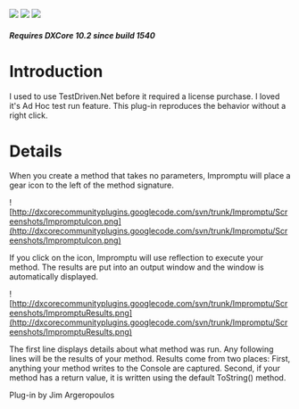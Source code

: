 [![](http://dxcorecommunityplugins.googlecode.com/svn/trunk/Common/Graphics/Download.png)](http://www.rorybecker.co.uk/DevExpress/Community/Plugins/Impromptu/)  [![](http://dxcorecommunityplugins.googlecode.com/svn/trunk/Common/Graphics/Screencast.png)](http://dxcorecommunityplugins.googlecode.com/svn/trunk/Impromptu/Screenshots/ImpromptuInAction.swf)    [![](http://dxcorecommunityplugins.googlecode.com/svn/trunk/Common/Graphics/InstallHelp.png)](http://code.google.com/p/dxcorecommunityplugins/wiki/InstallInstructions)
##### Requires DXCore 10.2 since build 1540 #####
# Introduction #

I used to use TestDriven.Net before it required a license purchase. I loved it's Ad Hoc test run feature. This plug-in reproduces the behavior without a right click.

# Details #

When you create a method that takes no parameters, Impromptu will place a gear icon to the left of the method signature.

![http://dxcorecommunityplugins.googlecode.com/svn/trunk/Impromptu/Screenshots/ImpromptuIcon.png](http://dxcorecommunityplugins.googlecode.com/svn/trunk/Impromptu/Screenshots/ImpromptuIcon.png)

If you click on the icon, Impromptu will use reflection to execute your method. The results are put into an output window and the window is automatically displayed.

![http://dxcorecommunityplugins.googlecode.com/svn/trunk/Impromptu/Screenshots/ImpromptuResults.png](http://dxcorecommunityplugins.googlecode.com/svn/trunk/Impromptu/Screenshots/ImpromptuResults.png)

The first line displays details about what method was run.
Any following lines will be the results of your method. Results come from two places: First, anything your method writes to the Console are captured. Second, if your method has a return value, it is written using the default ToString() method.

Plug-in by Jim Argeropoulos